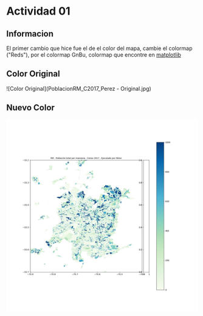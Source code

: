 # Actividad 01

## Informacion
El primer cambio que hice fue el de el color del mapa, cambie el colormap ("Reds"), por el colormap GnBu,
colormap que encontre en [matplotlib](https://matplotlib.org/stable/users/explain/colors/colormaps.html#scientific-colour-maps)

## Color Original

![Color Original](PoblacionRM_C2017_Perez - Original.jpg)

## Nuevo Color

![Nuevo Color](PoblacionRM_C2017_Perez.jpg)
